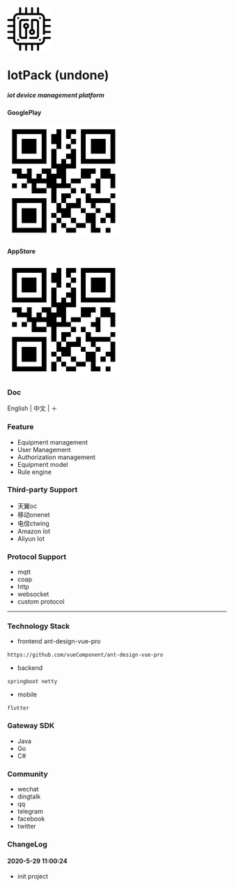 <img src="https://raw.githubusercontent.com/DearJingSoftware/iotpack/master/logo.png" width = "100" height = "100" alt="图片名称" align=center />

# IotPack (undone)

##### iot device management platform

#### GooglePlay
![GooglePlay](https://raw.githubusercontent.com/DearJingSoftware/iotpack/master/doc/android_qrcode.png)

#### AppStore
![AppStore](https://raw.githubusercontent.com/DearJingSoftware/iotpack/master/doc/ios_qrcode.png)

### Doc
English | 中文 | ＋

### Feature
- Equipment management
- User Management
- Authorization management
- Equipment model
- Rule engine

### Third-party Support
- 天翼oc
- 移动onenet
- 电信ctwing
- Amazon Iot
- Aliyun Iot

### Protocol Support
- mqtt
- coap
- http
- websocket
- custom protocol

---
### Technology Stack
- frontend  ant-design-vue-pro
```
https://github.com/vueComponent/ant-design-vue-pro
```
- backend 
```
springboot netty
```
- mobile
```
flutter
```

### Gateway SDK
- Java
- Go
- C#

### Community
- wechat
- dingtalk
- qq
- telegram
- facebook
- twitter


### ChangeLog
#### 2020-5-29 11:00:24
- init project